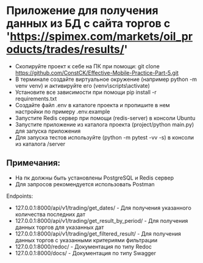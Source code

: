 # Приложение для получения данных из БД с сайта торгов с 'https://spimex.com/markets/oil_products/trades/results/'


* Скопируйте проект к себе на ПК при помощи: git clone https://github.com/ConstCK/Effective-Mobile-Practice-Part-5.git
* В терминале создайте виртуальное окружение (например python -m venv venv) и активируйте его (venv\scripts\activate)
* Установите все зависимости при помощи pip install -r requirements.txt
* Создайте файл .env в каталоге проекта и пропишите в нем настройки по примеру .env.example
* Запустите Redis сервер при помощи (redis-server) в консоли Ubuntu
* Запустите приложение из каталога проекта (project/python main.py) для запуска приложения
* Для запуска тестов используйте (python -m pytest -vv -s) в консоли из каталога /server

## Примечания:

* На пк должны быть установлены PostgreSQL и Redis сервер
* Для запросов рекомендуется использовать Postman



Endpoints:

* 127.0.0.1:8000/api/v1/trading/get_dates/ - Для получения указанного количества последних дат
* 127.0.0.1:8000/api/v1/trading/get_result_by_period/ - Для получения данных торгов для указанных дат
* 127.0.0.1:8000/api/v1/trading/get_filtered_result/ - Для получения данных торгов с указанными критериями фильтрации
* 127.0.0.1:8000/redoc/ - Документация по типу Redoc
* 127.0.0.1:8000/docs/ - Документация по типу Swagger

